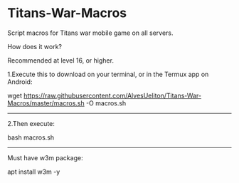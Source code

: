 # Titans-War-Macros
Script macros for Titans war mobile game on all servers.

How does it work?

Recommended at level 16, or higher.


1.Execute this to download on your terminal, or in the Termux app on Android:

wget https://raw.githubusercontent.com/AlvesUeliton/Titans-War-Macros/master/macros.sh -O macros.sh

- - - - - - - - -
2.Then execute:

bash macros.sh

- - - - - - - - -
Must have w3m package:

apt install w3m -y
